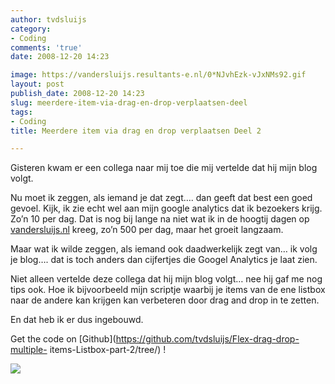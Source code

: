 ```yaml
---
author: tvdsluijs
category:
- Coding
comments: 'true'
date: 2008-12-20 14:23

image: https://vandersluijs.resultants-e.nl/0*NJvhEzk-vJxNMs92.gif
layout: post
publish_date: 2008-12-20 14:23
slug: meerdere-item-via-drag-en-drop-verplaatsen-deel
tags:
- Coding
title: Meerdere item via drag en drop verplaatsen Deel 2

---
```

Gisteren kwam er een collega naar mij toe die mij vertelde dat hij mijn blog
volgt.  
  
Nu moet ik zeggen, als iemand je dat zegt…. dan geeft dat best een goed
gevoel. Kijk, ik zie echt wel aan mijn google analytics dat ik bezoekers
krijg. Zo’n 10 per dag. Dat is nog bij lange na niet wat ik in de hoogtij
dagen op [vandersluijs.nl](https://www.vandersluijs.nl/) kreeg, zo’n 500 per dag,
maar het groeit langzaam.  
  
Maar wat ik wilde zeggen, als iemand ook daadwerkelijk zegt van… ik volg je
blog…. dat is toch anders dan cijfertjes die Googel Analytics je laat zien.  
  
  
  
Niet alleen vertelde deze collega dat hij mijn blog volgt… nee hij gaf me nog
tips ook. Hoe ik bijvoorbeeld mijn scriptje waarbij je items van de ene
listbox naar de andere kan krijgen kan verbeteren door drag and drop in te
zetten.  
  
En dat heb ik er dus ingebouwd.  
  
  
  
Get the code on [Github](https://github.com/tvdsluijs/Flex-drag-drop-multiple-
items-Listbox-part-2/tree/) !

![](https://vandersluijs.resultants-e.nl/0*NJvhEzk-vJxNMs92.gif)

